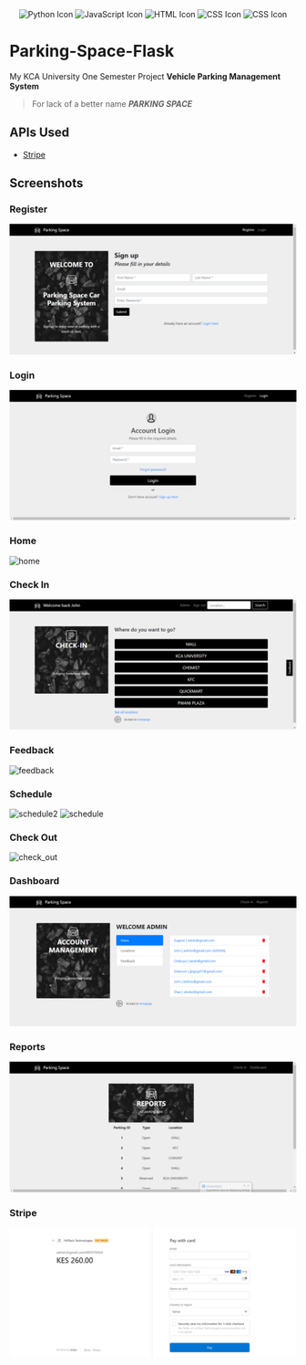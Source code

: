 <div align="center">
  <img src="https://img.icons8.com/color/96/000000/python.png" alt="Python Icon" width="60" height="60" />
  <img src="https://img.icons8.com/color/96/000000/javascript.png" alt="JavaScript Icon" width="60" height="60" />
  <img src="https://img.icons8.com/color/96/000000/html-5--v1.png" alt="HTML Icon" width="60" height="60" />
  <img src="https://img.icons8.com/color/96/000000/css3.png" alt="CSS Icon" width="60" height="60" />
  <img src="https://img.icons8.com/color/96/000000/bootstrap.png" alt="CSS Icon" width="60" height="60" />
</div>

# Parking-Space-Flask

My KCA University One Semester Project 
**Vehicle Parking Management System**

> For lack of a better name
> **_PARKING SPACE_**

## APIs Used
- [Stripe](https://stripe.com/)

## Screenshots
### Register
![register.png](https://github.com/wxllxngton/Parking-Space-Flask/blob/main/screenshots/register.png)
### Login
![login.png](https://github.com/wxllxngton/Parking-Space-Flask/blob/main/screenshots/login.png)
### Home
![home](https://github.com/wxllxngton/Parking-Space-Flask/assets/79745456/91876136-8f9a-4721-bda0-16ff77b67b97)
### Check In
![home.png](https://github.com/wxllxngton/Parking-Space-Flask/blob/main/screenshots/home.png)
### Feedback
![feedback](https://github.com/wxllxngton/Parking-Space-Flask/assets/79745456/91730894-7f07-40d9-8dbb-8314f0ea1d4b)
### Schedule
![schedule2](https://github.com/wxllxngton/Parking-Space-Flask/assets/79745456/45dac3c7-749e-4dc8-8e1c-c707e5b274f9)
![schedule](https://github.com/wxllxngton/Parking-Space-Flask/assets/79745456/bb39f3b2-db1a-4dc2-82cb-0e77a30f9273)

### Check Out
![check_out](https://github.com/wxllxngton/Parking-Space-Flask/assets/79745456/6733b5f1-4185-4b51-a671-db7ac9296e14)
### Dashboard
![admin.png](https://github.com/wxllxngton/Parking-Space-Flask/blob/main/screenshots/admin.png)
### Reports
![reports.png](https://github.com/wxllxngton/Parking-Space-Flask/blob/main/screenshots/reports.png)
### Stripe
![stripe.png](https://github.com/wxllxngton/Parking-Space-Flask/blob/main/screenshots/stripe.png)






